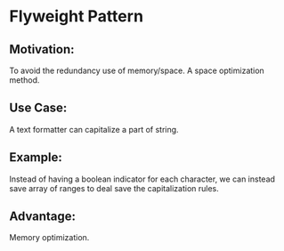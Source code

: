 # Flyweight Pattern

## Motivation:

To avoid the redundancy use of memory/space. A space optimization method.

## Use Case:

A text formatter can capitalize a part of string. 

## Example:

Instead of having a boolean indicator for each character, we can instead save array of ranges to deal save the capitalization rules.

## Advantage:

Memory optimization.